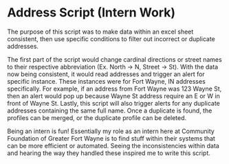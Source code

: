 # Address Script (Intern Work)
The purpose of this script was to make data within an excel sheet consistent, then use specific conditions to filter out incorrect or duplicate addresses.

The first part of the script would change cardinal directions or street names to their respective abbreviation (Ex. North -> N, Street -> St).
With the data now being consistent, it would read addresses and trigger an alert for specific instance. These instances were for Fort Wayne, IN addresses specifically. For example, if an address from Fort Wayne was 123 Wayne St, then an alert would pop up because Wayne St address require an E or W in front of Wayne St. 
Lastly, this script will also trigger alerts for any duplicate addresses containing the same full name. Once a duplicate is found, the profiles can be merged, or the duplicate profile can be deleted.

Being an intern is fun! Essentially my role as an intern here at Community Foundation of Greater Fort Wayne is to find stuff within their systems that can be more efficient or automated. Seeing the inconsistencies within data and hearing the way they handled these inspired me to write this script.
